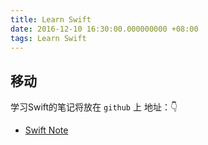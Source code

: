 ```yaml
---
title: Learn Swift 
date: 2016-12-10 16:30:00.000000000 +08:00
tags: Learn Swift
---
```


## 移动

学习Swift的笔记将放在 `github` 上
地址：👇

* [Swift Note](https://github.com/VeinGuo/StudySwift/wiki)

